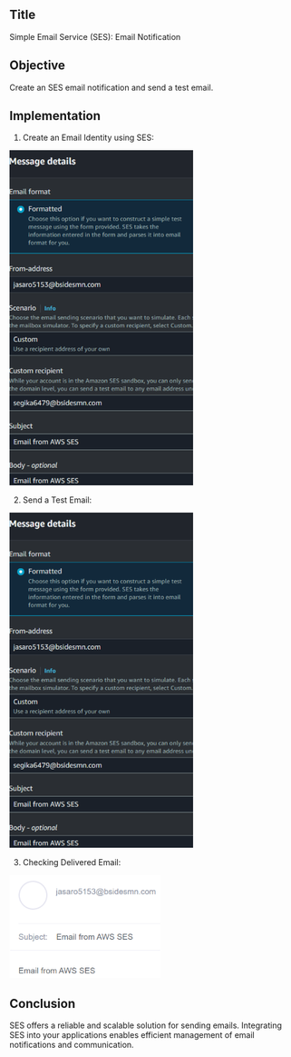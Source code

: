 ## Title
Simple Email Service (SES): Email Notification

## Objective
Create an SES email notification and send a test email.

## Implementation

1. Create an Email Identity using SES:
   
  ![Send a Test Email](https://raw.githubusercontent.com/GilmarCloudSec/AWS-Laboratories/2b10573edabdc9b9e1277b0e9d1052e0b5e39f5e/Application%20Integration/SES%3A%20Email%20Notification/Send%20a%20Test%20Email.png)

2. Send a Test Email:
   
  ![Send a Test Email](https://raw.githubusercontent.com/GilmarCloudSec/AWS-Laboratories/2b10573edabdc9b9e1277b0e9d1052e0b5e39f5e/Application%20Integration/SES%3A%20Email%20Notification/Send%20a%20Test%20Email.png)

3. Checking Delivered Email:
   
  ![Checking Delivered Email](https://raw.githubusercontent.com/GilmarCloudSec/AWS-Laboratories/2b10573edabdc9b9e1277b0e9d1052e0b5e39f5e/Application%20Integration/SES%3A%20Email%20Notification/Checking%20Delivered%20Email.png)

## Conclusion
SES offers a reliable and scalable solution for sending emails. Integrating SES into your applications enables efficient management of email notifications and communication.
